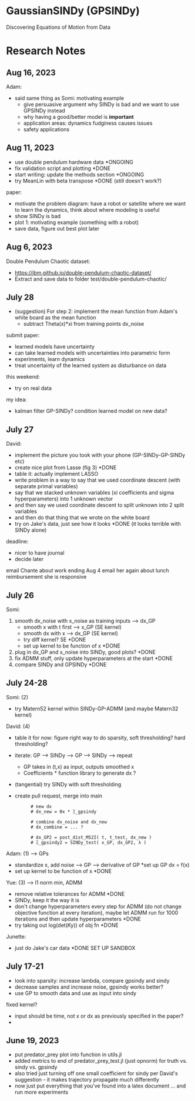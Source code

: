 # GaussianSINDy (GPSINDy)

Discovering Equations of Motion from Data 

# Research Notes 

## Aug 16, 2023 

Adam: 
- said same thing as Somi: motivating example 
  - give persuasive argument why SINDy is bad and we want to use GPSINDy instead 
  - why having a good/better model is **important** 
  - application areas: dynamics fudginess causes issues 
  - safety applications    

## Aug 11, 2023 

- use double pendulum hardware data *ONGOING 
- fix validation script and plotting *DONE 
- start writing: update the methods section *ONGOING 
- try MeanLin with beta transpose *DONE (still doesn't work?)

paper: 
- motivate the problem diagram: have a robot or satellite where we want to learn the dynamics, think about where modeling is useful 
- show SINDy is bad 
- plot 1: motivating example (something with a robot) 
- save data, figure out best plot later 


## Aug 6, 2023 

Double Pendulum Chaotic dataset: 
  - https://ibm.github.io/double-pendulum-chaotic-dataset/ 
  - Extract and save data to folder test/double-pendulum-chaotic/


## July 28 
- (suggestion) For step 2: implement the mean function from Adam's white board as the mean function 
    - subtract Theta(x)*xi from training points dx_noise 

submit paper: 
- learned models have uncertainty 
- can take learned models with uncertainties into parametric form 
- experiments, learn dynamics 
- treat uncertainty of the learned system as disturbance on data 

this weekend: 
- try on real data 

my idea: 
- kalman filter GP-SINDy? condition learned model on new data? 


## July 27 

David: 
- implement the picture you took with your phone (GP-SINDy-GP-SINDy etc) 
- create nice plot from Lasse (fig 3) *DONE 
- table it: actually implement LASSO 
- write problem in a way to say that we used coordinate descent (with separate primal variables) 
- say that we stacked unknown variables (xi coefficients and sigma hyperparameters) into 1 unknown vector 
- and then say we used coordinate descent to split unknown into 2 split variables 
- and then do that thing that we wrote on the white board 
- try on Jake's data, just see how it looks *DONE (it looks terrible with SINDy alone) 

deadline: 
- nicer to have journal 
- decide later 

email Chante about work ending Aug 4 
email her again about lunch reimbursement 
she is responsive 


## July 26 

Somi: 
1. smooth dx_noise with x_noise as training inputs --> dx_GP
    - smooth x with t first --> x_GP (SE kernel)  
    - smooth dx with x --> dx_GP (SE kernel) 
    - try diff kernel? SE *DONE 
    - set up kernel to be function of x *DONE 
2. plug in dx_GP and x_noise into SINDy, good plots? *DONE 
3. fix ADMM stuff, only update hyperparameters at the start *DONE 
4. compare SINDy and GPSINDy *DONE 


## July 24-28  

Somi: (2)  
- try Matern52 kernel within SINDy-GP-ADMM (and maybe Matern32 kernel) 

David: (4) 
- table it for now: figure right way to do sparsity, soft thresholding? hard thresholding?
- iterate: GP --> SINDy --> GP --> SINDy --> repeat  
    - GP takes in (t,x) as input, outputs smoothed x 
    - Coefficients * function library to generate dx ? 
- (tangential) try SINDy with soft thresholding 
- create pull request, merge into main 

            # new dx 
            # dx_new = Θx * Ξ_gpsindy 

            # combine dx_noise and dx_new 
            # dx_combine = ... ? 

            # dx_GP2 = post_dist_M52I( t, t_test, dx_new ) 
            # Ξ_gpsindy2 = SINDy_test( x_GP, dx_GP2, λ ) 

Adam: (1) --> GPs 
- standardize x, add noise --> GP --> derivative of GP *set up GP dx = f(x)
- set up kernel to be function of x *DONE 

Yue: (3) --> l1 norm min, ADMM 
- remove relative tolerances for ADMM *DONE 
- SINDy, keep it the way it is  
- don't change hyperparameters every step for ADMM (do not change objective function at every iteration), maybe let ADMM run for 1000 iterations and then update hyperparameters *DONE 
- try taking out log(det(Ky)) of obj fn *DONE 

Junette: 
- just do Jake's car data *DONE SET UP SANDBOX 


## July 17-21 

- look into sparsity: increase lambda, compare gpsindy and sindy 
- decrease samples and increase noise, gpsindy works better? 
- use GP to smooth data and use as input into sindy 

fixed kernel?  
- input should be time, not x or dx as previously specified in the paper? 
- 

## June 19, 2023 
- put predator_prey plot into function in utils.jl 
- added metrics to end of predator_prey_test.jl (just opnorm) for truth vs. sindy vs. gpsindy 
- also tried just turning off one small coefficient for sindy per David's suggestion - it makes trajectory propagate much differently 
- now just put everything that you've found into a latex document ... and run more experiments 
